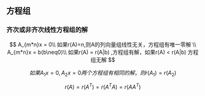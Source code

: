 ## 方程组



### 齐次或非齐次线性方程组的解

$$
A_{m*n}x = 0\\
如果r(A)=n,则A的列向量组线性无关，方程组有唯一零解
\\
A_{m*n}x = b(b\neq0)\\
如果r(A) = r(A|b) ,方程组有解，如果r(A) < r(A|b) 方程组无解
$$


$$
如果A_1x = 0, A_2x = 0两个方程组有相同的解，则r(A_1) = r(A_2)
$$



$$
r(A) = r(A^T) = r(A^TA) = r(AA^T)
$$
